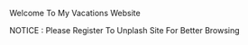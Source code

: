 Welcome To My Vacations Website


NOTICE : Please Register To Unplash Site For Better Browsing



<!-- TODO LIST 

1. check the problem with the date type dialog
2. complete edit\add option






-->
